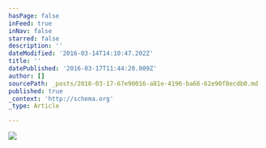 ```yaml
---
hasPage: false
inFeed: true
inNav: false
starred: false
description: ''
dateModified: '2016-03-14T14:10:47.202Z'
title: ''
datePublished: '2016-03-17T11:44:20.009Z'
author: []
sourcePath: _posts/2016-03-17-67e90016-a81e-4196-ba66-62e90f8ecdb0.md
published: true
_context: 'http://schema.org'
_type: Article

---
```

![](https://the-grid-user-content.s3-us-west-2.amazonaws.com/c20b37fb-eab4-44cd-bc9f-534562c37843.jpg)